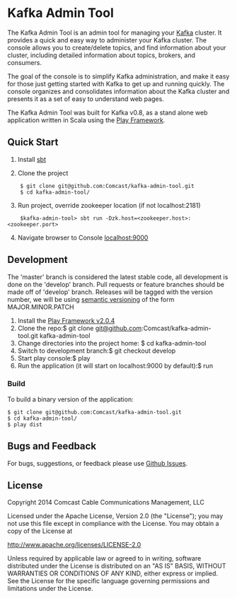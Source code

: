 # Kafka Admin Tool

The Kafka Admin Tool is an admin tool for managing your [Kafka](http://kafka.apache.org/) cluster. It provides a quick
and easy way to administer your Kafka cluster. The console allows you to create/delete topics, and find
information about your cluster, including detailed information about topics, brokers, and consumers.

The goal of the console is to simplify Kafka administration, and make it easy for those just getting started with
Kafka to get up and running quickly. The console organizes and consolidates information about the
Kafka cluster and presents it as a set of easy to understand web pages.


The Kafka Admin Tool was built for Kafka v0.8, as a stand alone web application written in Scala using the
[Play Framework](http://www.playframework.com/).


## Quick Start


1. Install [sbt](http://www.scala-sbt.org/)

2. Clone the project
```
	$ git clone git@github.com:Comcast/kafka-admin-tool.git
	$ cd kafka-admin-tool/
```
3. Run project, override zookeeper location (if not localhost:2181)
```
	$kafka-admin-tool> sbt run -Dzk.host=<zookeeper.host>:<zookeeper.port>
```
4. Navigate browser to Console
 [localhost:9000](http://localhost:9000)


## Development
The 'master' branch is considered the latest stable code, all development is done on the 'develop' branch. Pull
requests or feature branches should be made off of 'develop' branch. Releases will be tagged with the version
number, we will be using [semantic versioning](http://semver.org/) of the form MAJOR.MINOR.PATCH

1. Install the [Play Framework v2.0.4](http://www.playframework.com/download)
2. Clone the repo:$ git clone git@github.com:Comcast/kafka-admin-tool.git kafka-admin-tool
3. Change directories into the project home: $ cd kafka-admin-tool
4. Switch to development branch:$ git checkout develop
5. Start play console:$ play
6. Run the application (it will start on localhost:9000 by default):$ run



### Build

To build a binary version of the application:

```
$ git clone git@github.com:Comcast/kafka-admin-tool.git
$ cd kafka-admin-tool/
$ play dist
```


Bugs and Feedback
----------------
For bugs, suggestions, or feedback please use [Github Issues](https://github.com/Comcast/kafka-admin-tool/issues).

License
-------
Copyright 2014 Comcast Cable Communications Management, LLC

Licensed under the Apache License, Version 2.0 (the "License");
you may not use this file except in compliance with the License.
You may obtain a copy of the License at

<http://www.apache.org/licenses/LICENSE-2.0>

Unless required by applicable law or agreed to in writing, software
distributed under the License is distributed on an "AS IS" BASIS,
WITHOUT WARRANTIES OR CONDITIONS OF ANY KIND, either express or implied.
See the License for the specific language governing permissions and
limitations under the License.
